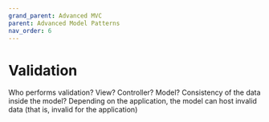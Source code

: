 ```yaml
---
grand_parent: Advanced MVC
parent: Advanced Model Patterns
nav_order: 6
---
```

Validation
==========

Who performs validation? View? Controller? Model?
Consistency of the data inside the model?
Depending on the application, the model can host invalid data (that is, invalid for the application)

